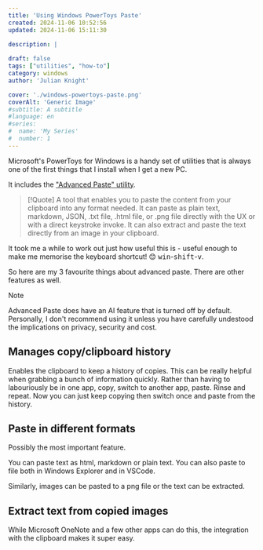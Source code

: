```yaml
---
title: 'Using Windows PowerToys Paste'
created: 2024-11-06 10:52:56
updated: 2024-11-06 15:11:30

description: |
  
draft: false
tags: ["utilities", "how-to"]
category: windows
author: 'Julian Knight'

cover: './windows-powertoys-paste.png'
coverAlt: 'Generic Image'
#subtitle: A subtitle
#language: en
#series:
#  name: 'My Series'
#  number: 1
---
```


Microsoft's PowerToys for Windows is a handy set of utilities that is always one of the first things that I install when I get a new PC.

It includes the ["Advanced Paste" utility](https://learn.microsoft.com/en-gb/windows/powertoys/advanced-paste).

> [!Quote]
> A tool that enables you to paste the content from your clipboard into any format needed. It can paste as plain text, markdown, JSON, .txt file, .html file, or .png file directly with the UX or with a direct keystroke invoke. It can also extract and paste the text directly from an image in your clipboard.

It took me a while to work out just how useful this is - useful enough to make me memorise the keyboard shortcut! 😊 <kbd>win</kbd>-<kbd>shift</kbd>-<kbd>v</kbd>.

So here are my 3 favourite things about advanced paste. There are other features as well.

> [!Note]
> Advanced Paste does have an AI feature that is turned off by default. Personally, I don't recommend using it unless you have carefully undestood the implications on privacy, security and cost.

## Manages copy/clipboard history

Enables the clipboard to keep a history of copies. This can be really helpful when grabbing a bunch of information quickly. Rather than having to labouriously be in one app, copy, switch to another app, paste. Rinse and repeat. Now you can just keep copying then switch once and paste from the history.

## Paste in different formats

Possibly the most important feature.

You can paste text as html, markdown or plain text. You can also paste to file both in Windows Explorer and in VSCode.

Similarly, images can be pasted to a png file or the text can be extracted.

## Extract text from copied images

While Microsoft OneNote and a few other apps can do this, the integration with the clipboard makes it super easy.
